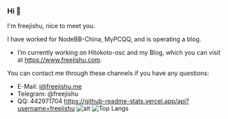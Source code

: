### Hi 👋

I'm freejishu, nice to meet you.

I have worked for NodeBB-China, MyPCQQ, and is operating a blog.
- I’m currently working on Hitokoto-osc and my Blog, which you can visit at <https://www.freejishu.com>.


You can contact me through these channels if you have any questions:

*  E-Mail: <i@freejishu.me>
*  Telegram: @freejishu
*  QQ: 442971704
  https://github-readme-stats.vercel.app/api?username=freejishu
![alt](https://github-readme-stats.vercel.app/api?username=freejishu&count_private=true&show_icons=true&icon_color=805AD5&text_color=718096&bg_color=ffffff&hide_title=true)
![Top Langs](https://github-readme-stats.vercel.app/api/top-langs/?username=freejishu&hide=c,c%2B%2B&layout=compact)
